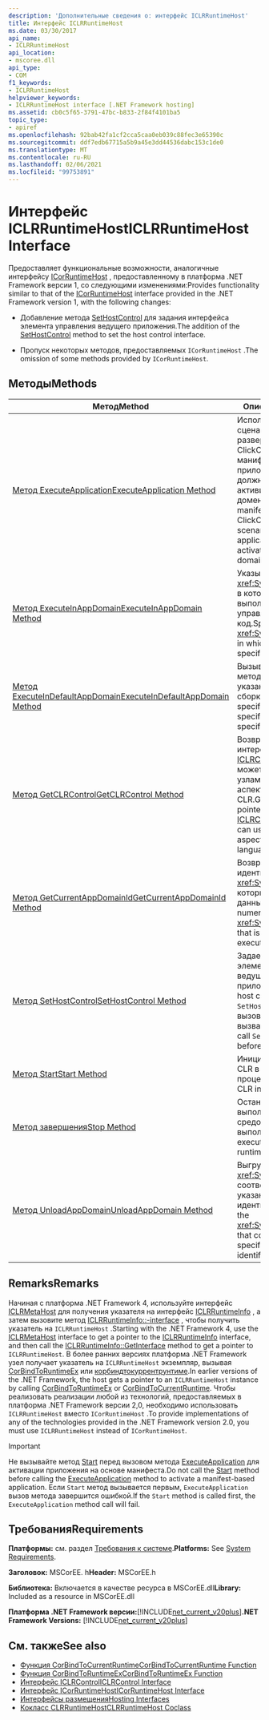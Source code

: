 ```yaml
---
description: 'Дополнительные сведения о: интерфейс ICLRRuntimeHost'
title: Интерфейс ICLRRuntimeHost
ms.date: 03/30/2017
api_name:
- ICLRRuntimeHost
api_location:
- mscoree.dll
api_type:
- COM
f1_keywords:
- ICLRRuntimeHost
helpviewer_keywords:
- ICLRRuntimeHost interface [.NET Framework hosting]
ms.assetid: cb0c5f65-3791-47bc-b833-2f84f4101ba5
topic_type:
- apiref
ms.openlocfilehash: 92bab42fa1cf2cca5caa0eb039c88fec3e65390c
ms.sourcegitcommit: ddf7edb67715a5b9a45e3dd44536dabc153c1de0
ms.translationtype: MT
ms.contentlocale: ru-RU
ms.lasthandoff: 02/06/2021
ms.locfileid: "99753891"
---
```

# <a name="iclrruntimehost-interface"></a><span data-ttu-id="c9b05-103">Интерфейс ICLRRuntimeHost</span><span class="sxs-lookup"><span data-stu-id="c9b05-103">ICLRRuntimeHost Interface</span></span>

<span data-ttu-id="c9b05-104">Предоставляет функциональные возможности, аналогичные интерфейсу [ICorRuntimeHost](icorruntimehost-interface.md) , предоставленному в платформа .NET Framework версии 1, со следующими изменениями:</span><span class="sxs-lookup"><span data-stu-id="c9b05-104">Provides functionality similar to that of the [ICorRuntimeHost](icorruntimehost-interface.md) interface provided in the .NET Framework version 1, with the following changes:</span></span>  
  
- <span data-ttu-id="c9b05-105">Добавление метода [SetHostControl](iclrruntimehost-sethostcontrol-method.md) для задания интерфейса элемента управления ведущего приложения.</span><span class="sxs-lookup"><span data-stu-id="c9b05-105">The addition of the [SetHostControl](iclrruntimehost-sethostcontrol-method.md) method to set the host control interface.</span></span>  
  
- <span data-ttu-id="c9b05-106">Пропуск некоторых методов, предоставляемых `ICorRuntimeHost` .</span><span class="sxs-lookup"><span data-stu-id="c9b05-106">The omission of some methods provided by `ICorRuntimeHost`.</span></span>  
  
## <a name="methods"></a><span data-ttu-id="c9b05-107">Методы</span><span class="sxs-lookup"><span data-stu-id="c9b05-107">Methods</span></span>  
  
|<span data-ttu-id="c9b05-108">Метод</span><span class="sxs-lookup"><span data-stu-id="c9b05-108">Method</span></span>|<span data-ttu-id="c9b05-109">Описание</span><span class="sxs-lookup"><span data-stu-id="c9b05-109">Description</span></span>|  
|------------|-----------------|  
|[<span data-ttu-id="c9b05-110">Метод ExecuteApplication</span><span class="sxs-lookup"><span data-stu-id="c9b05-110">ExecuteApplication Method</span></span>](iclrruntimehost-executeapplication-method.md)|<span data-ttu-id="c9b05-111">Используется в сценариях развертывания ClickOnce на основе манифеста для указания приложения, которое должно быть активировано в новом домене.</span><span class="sxs-lookup"><span data-stu-id="c9b05-111">Used in manifest-based ClickOnce deployment scenarios to specify the application to be activated in a new domain.</span></span>|  
|[<span data-ttu-id="c9b05-112">Метод ExecuteInAppDomain</span><span class="sxs-lookup"><span data-stu-id="c9b05-112">ExecuteInAppDomain Method</span></span>](iclrruntimehost-executeinappdomain-method.md)|<span data-ttu-id="c9b05-113">Указывает, <xref:System.AppDomain> в котором следует выполнить указанный управляемый код.</span><span class="sxs-lookup"><span data-stu-id="c9b05-113">Specifies the <xref:System.AppDomain> in which to execute the specified managed code.</span></span>|  
|[<span data-ttu-id="c9b05-114">Метод ExecuteInDefaultAppDomain</span><span class="sxs-lookup"><span data-stu-id="c9b05-114">ExecuteInDefaultAppDomain Method</span></span>](iclrruntimehost-executeindefaultappdomain-method.md)|<span data-ttu-id="c9b05-115">Вызывает указанный метод указанного типа в указанной сборке.</span><span class="sxs-lookup"><span data-stu-id="c9b05-115">Invokes the specified method of the specified type in the specified assembly.</span></span>|  
|[<span data-ttu-id="c9b05-116">Метод GetCLRControl</span><span class="sxs-lookup"><span data-stu-id="c9b05-116">GetCLRControl Method</span></span>](iclrruntimehost-getclrcontrol-method.md)|<span data-ttu-id="c9b05-117">Возвращает указатель интерфейса типа [ICLRControl](iclrcontrol-interface.md) , который может использоваться узлами для настройки аспектов среды CLR.</span><span class="sxs-lookup"><span data-stu-id="c9b05-117">Gets an interface pointer of type [ICLRControl](iclrcontrol-interface.md) that hosts can use to customize aspects of the common language runtime (CLR).</span></span>|  
|[<span data-ttu-id="c9b05-118">Метод GetCurrentAppDomainId</span><span class="sxs-lookup"><span data-stu-id="c9b05-118">GetCurrentAppDomainId Method</span></span>](iclrruntimehost-getcurrentappdomainid-method.md)|<span data-ttu-id="c9b05-119">Возвращает числовой идентификатор объекта <xref:System.AppDomain> , который выполняется в данный момент.</span><span class="sxs-lookup"><span data-stu-id="c9b05-119">Gets the numeric identifier of the <xref:System.AppDomain> that is currently executing.</span></span>|  
|[<span data-ttu-id="c9b05-120">Метод SetHostControl</span><span class="sxs-lookup"><span data-stu-id="c9b05-120">SetHostControl Method</span></span>](iclrruntimehost-sethostcontrol-method.md)|<span data-ttu-id="c9b05-121">Задает интерфейс элемента управления ведущего приложения.</span><span class="sxs-lookup"><span data-stu-id="c9b05-121">Sets the host control interface.</span></span> <span data-ttu-id="c9b05-122">`SetHostControl`Перед вызовом необходимо вызвать `Start` .</span><span class="sxs-lookup"><span data-stu-id="c9b05-122">You must call `SetHostControl` before calling `Start`.</span></span>|  
|[<span data-ttu-id="c9b05-123">Метод Start</span><span class="sxs-lookup"><span data-stu-id="c9b05-123">Start Method</span></span>](iclrruntimehost-start-method.md)|<span data-ttu-id="c9b05-124">Инициализирует среду CLR в процессе.</span><span class="sxs-lookup"><span data-stu-id="c9b05-124">Initializes the CLR into a process.</span></span>|  
|[<span data-ttu-id="c9b05-125">Метод завершения</span><span class="sxs-lookup"><span data-stu-id="c9b05-125">Stop Method</span></span>](iclrruntimehost-stop-method.md)|<span data-ttu-id="c9b05-126">Останавливает выполнение кода средой выполнения.</span><span class="sxs-lookup"><span data-stu-id="c9b05-126">Stops the execution of code by the runtime.</span></span>|  
|[<span data-ttu-id="c9b05-127">Метод UnloadAppDomain</span><span class="sxs-lookup"><span data-stu-id="c9b05-127">UnloadAppDomain Method</span></span>](iclrruntimehost-unloadappdomain-method.md)|<span data-ttu-id="c9b05-128">Выгружает объект <xref:System.AppDomain> , соответствующий указанному числовому идентификатору.</span><span class="sxs-lookup"><span data-stu-id="c9b05-128">Unloads the <xref:System.AppDomain> that corresponds to the specified numeric identifier.</span></span>|  
  
## <a name="remarks"></a><span data-ttu-id="c9b05-129">Remarks</span><span class="sxs-lookup"><span data-stu-id="c9b05-129">Remarks</span></span>  

 <span data-ttu-id="c9b05-130">Начиная с платформа .NET Framework 4, используйте интерфейс [ICLRMetaHost](iclrmetahost-interface.md) для получения указателя на интерфейс [ICLRRuntimeInfo](iclrruntimeinfo-interface.md) , а затем вызовите метод [ICLRRuntimeInfo::-interface](iclrruntimeinfo-getinterface-method.md) , чтобы получить указатель на `ICLRRuntimeHost` .</span><span class="sxs-lookup"><span data-stu-id="c9b05-130">Starting with the .NET Framework 4, use the [ICLRMetaHost](iclrmetahost-interface.md) interface to get a pointer to the [ICLRRuntimeInfo](iclrruntimeinfo-interface.md) interface, and then call the [ICLRRuntimeInfo::GetInterface](iclrruntimeinfo-getinterface-method.md) method to get a pointer to `ICLRRuntimeHost`.</span></span> <span data-ttu-id="c9b05-131">В более ранних версиях платформа .NET Framework узел получает указатель на `ICLRRuntimeHost` экземпляр, вызывая [CorBindToRuntimeEx](corbindtoruntimeex-function.md) или [корбиндтокуррентрунтиме](corbindtocurrentruntime-function.md).</span><span class="sxs-lookup"><span data-stu-id="c9b05-131">In earlier versions of the .NET Framework, the host gets a pointer to an `ICLRRuntimeHost` instance by calling [CorBindToRuntimeEx](corbindtoruntimeex-function.md) or [CorBindToCurrentRuntime](corbindtocurrentruntime-function.md).</span></span> <span data-ttu-id="c9b05-132">Чтобы реализовать реализации любой из технологий, предоставляемых в платформа .NET Framework версии 2,0, необходимо использовать `ICLRRuntimeHost` вместо `ICorRuntimeHost` .</span><span class="sxs-lookup"><span data-stu-id="c9b05-132">To provide implementations of any of the technologies provided in the .NET Framework version 2.0, you must use `ICLRRuntimeHost` instead of `ICorRuntimeHost`.</span></span>  
  
> [!IMPORTANT]
> <span data-ttu-id="c9b05-133">Не вызывайте метод [Start](iclrruntimehost-start-method.md) перед вызовом метода [ExecuteApplication](iclrruntimehost-executeapplication-method.md) для активации приложения на основе манифеста.</span><span class="sxs-lookup"><span data-stu-id="c9b05-133">Do not call the [Start](iclrruntimehost-start-method.md) method before calling the [ExecuteApplication](iclrruntimehost-executeapplication-method.md) method to activate a manifest-based application.</span></span> <span data-ttu-id="c9b05-134">Если `Start` метод вызывается первым, `ExecuteApplication` вызов метода завершится ошибкой.</span><span class="sxs-lookup"><span data-stu-id="c9b05-134">If the `Start` method is called first, the `ExecuteApplication` method call will fail.</span></span>  
  
## <a name="requirements"></a><span data-ttu-id="c9b05-135">Требования</span><span class="sxs-lookup"><span data-stu-id="c9b05-135">Requirements</span></span>  

 <span data-ttu-id="c9b05-136">**Платформы:** см. раздел [Требования к системе](../../get-started/system-requirements.md).</span><span class="sxs-lookup"><span data-stu-id="c9b05-136">**Platforms:** See [System Requirements](../../get-started/system-requirements.md).</span></span>  
  
 <span data-ttu-id="c9b05-137">**Заголовок:** MSCorEE. h</span><span class="sxs-lookup"><span data-stu-id="c9b05-137">**Header:** MSCorEE.h</span></span>  
  
 <span data-ttu-id="c9b05-138">**Библиотека:** Включается в качестве ресурса в MSCorEE.dll</span><span class="sxs-lookup"><span data-stu-id="c9b05-138">**Library:** Included as a resource in MSCorEE.dll</span></span>  
  
 <span data-ttu-id="c9b05-139">**Платформа .NET Framework версии:**[!INCLUDE[net_current_v20plus](../../../../includes/net-current-v20plus-md.md)]</span><span class="sxs-lookup"><span data-stu-id="c9b05-139">**.NET Framework Versions:** [!INCLUDE[net_current_v20plus](../../../../includes/net-current-v20plus-md.md)]</span></span>  
  
## <a name="see-also"></a><span data-ttu-id="c9b05-140">См. также</span><span class="sxs-lookup"><span data-stu-id="c9b05-140">See also</span></span>

- [<span data-ttu-id="c9b05-141">Функция CorBindToCurrentRuntime</span><span class="sxs-lookup"><span data-stu-id="c9b05-141">CorBindToCurrentRuntime Function</span></span>](corbindtocurrentruntime-function.md)
- [<span data-ttu-id="c9b05-142">Функция CorBindToRuntimeEx</span><span class="sxs-lookup"><span data-stu-id="c9b05-142">CorBindToRuntimeEx Function</span></span>](corbindtoruntimeex-function.md)
- [<span data-ttu-id="c9b05-143">Интерфейс ICLRControl</span><span class="sxs-lookup"><span data-stu-id="c9b05-143">ICLRControl Interface</span></span>](iclrcontrol-interface.md)
- [<span data-ttu-id="c9b05-144">Интерфейс ICorRuntimeHost</span><span class="sxs-lookup"><span data-stu-id="c9b05-144">ICorRuntimeHost Interface</span></span>](icorruntimehost-interface.md)
- [<span data-ttu-id="c9b05-145">Интерфейсы размещения</span><span class="sxs-lookup"><span data-stu-id="c9b05-145">Hosting Interfaces</span></span>](hosting-interfaces.md)
- [<span data-ttu-id="c9b05-146">Кокласс CLRRuntimeHost</span><span class="sxs-lookup"><span data-stu-id="c9b05-146">CLRRuntimeHost Coclass</span></span>](clrruntimehost-coclass.md)
